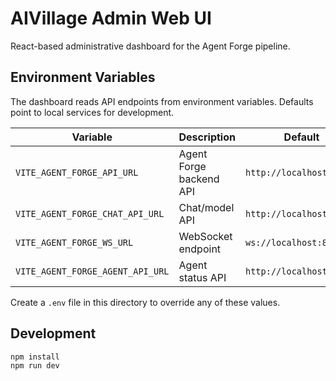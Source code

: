 # AIVillage Admin Web UI

React-based administrative dashboard for the Agent Forge pipeline.

## Environment Variables

The dashboard reads API endpoints from environment variables. Defaults point to local services for development.

| Variable | Description | Default |
| --- | --- | --- |
| `VITE_AGENT_FORGE_API_URL` | Agent Forge backend API | `http://localhost:8083` |
| `VITE_AGENT_FORGE_CHAT_API_URL` | Chat/model API | `http://localhost:8084` |
| `VITE_AGENT_FORGE_WS_URL` | WebSocket endpoint | `ws://localhost:8085/ws` |
| `VITE_AGENT_FORGE_AGENT_API_URL` | Agent status API | `http://localhost:8086` |

Create a `.env` file in this directory to override any of these values.

## Development

```bash
npm install
npm run dev
```

